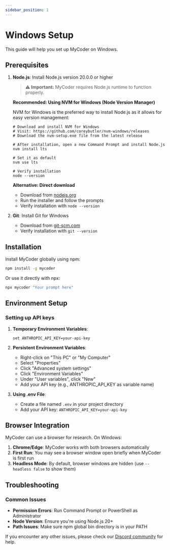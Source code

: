 ```yaml
---
sidebar_position: 1
---
```


# Windows Setup

This guide will help you set up MyCoder on Windows.

## Prerequisites

1. **Node.js**: Install Node.js version 20.0.0 or higher
   
   > **⚠️ Important:** MyCoder requires Node.js runtime to function properly.
   
   **Recommended: Using NVM for Windows (Node Version Manager)**
   
   NVM for Windows is the preferred way to install Node.js as it allows for easy version management:
   
   ```
   # Download and install NVM for Windows
   # Visit: https://github.com/coreybutler/nvm-windows/releases
   # Download the nvm-setup.exe file from the latest release
   
   # After installation, open a new Command Prompt and install Node.js
   nvm install lts
   
   # Set it as default
   nvm use lts
   
   # Verify installation
   node --version
   ```
   
   **Alternative: Direct download**
   - Download from [nodejs.org](https://nodejs.org/)
   - Run the installer and follow the prompts
   - Verify installation with `node --version`

2. **Git**: Install Git for Windows
   - Download from [git-scm.com](https://git-scm.com/download/win)
   - Verify installation with `git --version`

## Installation

Install MyCoder globally using npm:

```bash
npm install -g mycoder
```

Or use it directly with npx:

```bash
npx mycoder "Your prompt here"
```

## Environment Setup

### Setting up API keys

1. **Temporary Environment Variables**:
   ```
   set ANTHROPIC_API_KEY=your-api-key
   ```

2. **Persistent Environment Variables**:
   - Right-click on "This PC" or "My Computer"
   - Select "Properties"
   - Click "Advanced system settings"
   - Click "Environment Variables"
   - Under "User variables", click "New"
   - Add your API key (e.g., ANTHROPIC_API_KEY as variable name)

3. **Using .env File**:
   - Create a file named `.env` in your project directory
   - Add your API key: `ANTHROPIC_API_KEY=your-api-key`

## Browser Integration

MyCoder can use a browser for research. On Windows:

1. **Chrome/Edge**: MyCoder works with both browsers automatically
2. **First Run**: You may see a browser window open briefly when MyCoder is first run
3. **Headless Mode**: By default, browser windows are hidden (use `--headless false` to show them)

## Troubleshooting

### Common Issues

- **Permission Errors**: Run Command Prompt or PowerShell as Administrator
- **Node Version**: Ensure you're using Node.js 20+
- **Path Issues**: Make sure npm global bin directory is in your PATH

If you encounter any other issues, please check our [Discord community](https://discord.gg/5K6TYrHGHt) for help.
